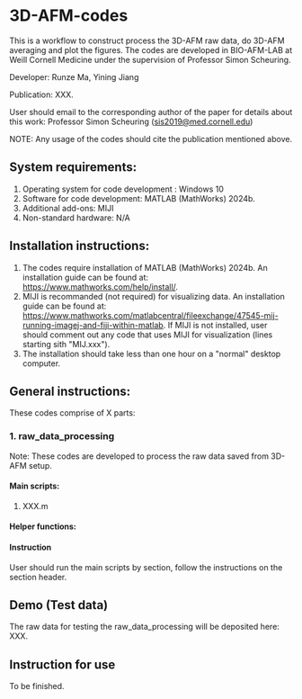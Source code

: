 # 3D-AFM-codes
This is a workflow to construct process the 3D-AFM raw data, do 3D-AFM averaging and plot the figures. The codes are developed in BIO-AFM-LAB at Weill Cornell Medicine under the supervision of Professor Simon Scheuring.

Developer: Runze Ma, Yining Jiang

Publication: XXX.

User should email to the corresponding author of the paper for details about this work: Professor Simon Scheuring (sis2019@med.cornell.edu)

NOTE: Any usage of the codes should cite the publication mentioned above.

## System requirements:
1. Operating system for code development : Windows 10
2. Software for code development: MATLAB (MathWorks) 2024b.
3. Additional add-ons: MIJI
4. Non-standard hardware: N/A

## Installation instructions: 
1. The codes require installation of MATLAB (MathWorks) 2024b. An installation guide can be found at: https://www.mathworks.com/help/install/.
2. MIJI is recommanded (not required) for visualizing data. An installation guide can be found at: https://www.mathworks.com/matlabcentral/fileexchange/47545-mij-running-imagej-and-fiji-within-matlab. If MIJI is not installed, user should comment out any code that uses MIJI for visualization (lines starting sith "MIJ.xxx").
3. The installation should take less than one hour on a "normal" desktop computer.

## General instructions:
These codes comprise of X parts:
### 1. raw_data_processing 
Note: These codes are developed to process the raw data saved from 3D-AFM setup.
#### Main scripts:
1. XXX.m
#### Helper functions:


#### Instruction
User should run the main scripts by section, follow the instructions on the section header.


## Demo (Test data)
The raw data for testing the raw_data_processing will be deposited here: XXX.

## Instruction for use
To be finished.
